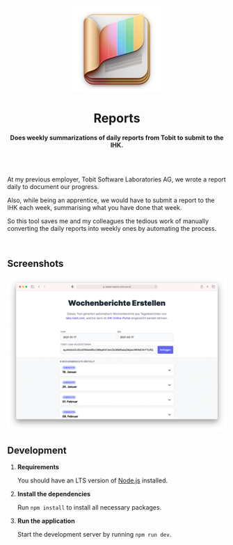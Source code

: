 <div align="center">
  <a href="https://weekly-reports-tool.vercel.app/">
    <img src="./readme-assets/logo.png" height="200" />
  </a>
</div>

<h1 align="center">Reports</h1>

<p align="center">
    <strong>Does weekly summarizations of daily reports from Tobit to  submit to the IHK.</strong>
</p>

<br><br>

At my previous employer, Tobit Software Laboratories AG, we wrote a report daily
to document our progress.

Also, while being an apprentice, we would have to submit a report to the IHK
each week, summarising what you have done that week.

So this tool saves me and my colleagues the tedious work of manually converting
the daily reports into weekly ones by automating the process.

<br>

## Screenshots

![Screenshot of the website](./readme-assets/screenshot.png)

## Development

1. **Requirements**

   You should have an LTS version of [Node.js](https://nodejs.org/en/)
   installed.

2. **Install the dependencies**

   Run `npm install` to install all necessary packages.

3. **Run the application**

   Start the development server by running `npm run dev`.

<br>
